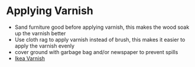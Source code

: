 # Applying Varnish

* Sand furniture good before applying varnish, this makes the wood soak up the varnish better
* Use cloth rag to apply varnish instead of brush, this makes it easier to apply the varnish evenly
* cover ground with garbage bag and/or newspaper to prevent spills
* [Ikea Varnish](https://www.ikea.com/ch/en/p/varda-wood-stain-outdoor-use-brown-40333101/)
